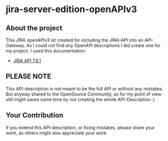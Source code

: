 # jira-server-edition-openAPIv3

## About the project
This JIRA openAPIv3 ist created for including the JIRA-API into an 
API-Gateway. As I could not find any OpenAPI descriptions I did 
create one for my project.
I used this documentation:
- [JIRA API 7.6.1](https://docs.atlassian.com/software/jira/docs/api/REST/7.6.1/)

## PLEASE NOTE
This API-description is not meant to be the full API or without any mistakes. But anyway
shared to the OpenSource Community, as for my point of view still might saves some time by
not creating the whole API-Description :)

## Your Contribution
If you extend this API-description, or fixing mistakes, please share your work, as others might
also appreciate your work 
